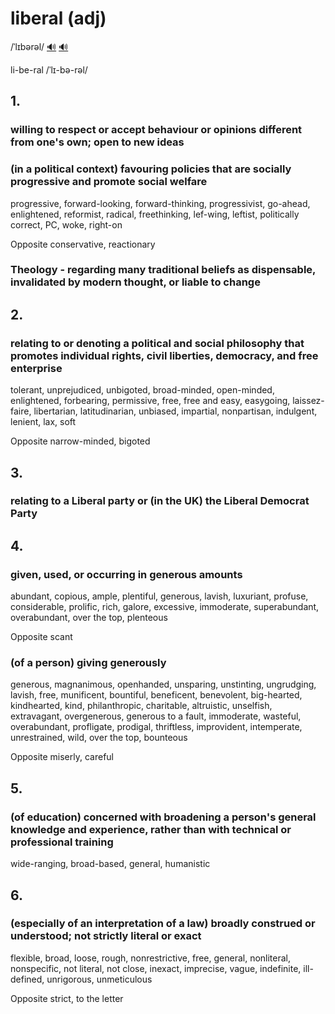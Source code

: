 # liberal (adj)

/ˈlɪbərəl/ [🔊](https://www.oxfordlearnersdictionaries.com/media/english/uk_pron/l/lib/liber/liberal__gb_4.mp3) [🔊](https://www.oxfordlearnersdictionaries.com/media/english/us_pron/l/lib/liber/liberal__us_1_rr.mp3)

li-be-ral /ˈlɪ-bə-rəl/

## 1.

### willing to respect or accept behaviour or opinions different from one's own; open to new ideas

### (in a political context) favouring policies that are socially progressive and promote social welfare

progressive, forward-looking, forward-thinking, progressivist, go-ahead, enlightened, reformist, radical, freethinking, lef-wing, leftist, politically correct, PC, woke, right-on

Opposite conservative, reactionary

### Theology - regarding many traditional beliefs as dispensable, invalidated by modern thought, or liable to change

## 2.

### relating to or denoting a political and social philosophy that promotes individual rights, civil liberties, democracy, and free enterprise

tolerant, unprejudiced, unbigoted, broad-minded, open-minded, enlightened, forbearing, permissive, free, free and easy, easygoing, laissez-faire, libertarian, latitudinarian, unbiased, impartial, nonpartisan, indulgent, lenient, lax, soft

Opposite narrow-minded, bigoted

## 3.

### relating to a Liberal party or (in the UK) the Liberal Democrat Party

## 4.

### given, used, or occurring in generous amounts

abundant, copious, ample, plentiful, generous, lavish, luxuriant, profuse, considerable, prolific, rich, galore, excessive, immoderate, superabundant, overabundant, over the top, plenteous

Opposite scant

### (of a person) giving generously

generous, magnanimous, openhanded, unsparing, unstinting, ungrudging, lavish, free, munificent, bountiful, beneficent, benevolent, big-hearted, kindhearted, kind, philanthropic, charitable, altruistic, unselfish, extravagant, overgenerous, generous to a fault, immoderate, wasteful, overabundant, profligate, prodigal, thriftless, improvident, intemperate, unrestrained, wild, over the top, bounteous

Opposite miserly, careful

## 5.

### (of education) concerned with broadening a person's general knowledge and experience, rather than with technical or professional training

wide-ranging, broad-based, general, humanistic

## 6.

### (especially of an interpretation of a law) broadly construed or understood; not strictly literal or exact

flexible, broad, loose, rough, nonrestrictive, free, general, nonliteral, nonspecific, not literal, not close, inexact, imprecise, vague, indefinite, ill-defined, unrigorous, unmeticulous

Opposite strict, to the letter